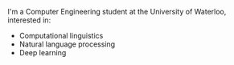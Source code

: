 I'm a Computer Engineering student at the University of Waterloo, interested in:

* Computational linguistics
* Natural language processing
* Deep learning

